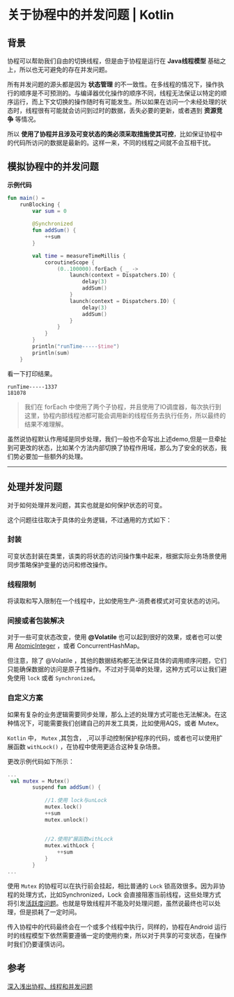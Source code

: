 # 关于协程中的并发问题 | Kotlin



## 背景

协程可以帮助我们自由的切换线程，但是由于协程是运行在 **Java线程模型** 基础之上，所以也无可避免的存在并发问题。

所有并发问题的源头都是因为 **状态管理** 的不一致性。在多线程的情况下，操作执行的顺序是不可预测的。与编译器优化操作的顺序不同，线程无法保证以特定的顺序运行，而上下文切换的操作随时有可能发生。所以如果在访问一个未经处理的状态时，线程很有可能就会访问到过时的数据，丢失必要的更新，或者遇到 **资源竞争** 等情况。

所以 **使用了协程并且涉及可变状态的类必须采取措施使其可控**，比如保证协程中的代码所访问的数据是最新的。这样一来，不同的线程之间就不会互相干扰。

## 模拟协程中的并发问题

**示例代码**

```kotlin
fun main() =
    runBlocking {
        var sum = 0
        
        @Synchronized
        fun addSum() {
            ++sum
        }

        val time = measureTimeMillis {
            coroutineScope {
                (0..100000).forEach { _ ->
                    launch(context = Dispatchers.IO) {
                        delay(3)
                        addSum()
                    }
                    launch(context = Dispatchers.IO) {
                        delay(3)
                        addSum()
                    }
                }
            }
        }
        println("runTime-----$time")
        println(sum)
    }
```

看一下打印结果。

```
runTime-----1337
181078
```

> 我们在 forEach 中使用了两个子协程，并且使用了IO调度器，每次执行到这里，协程内部线程池都可能会调用新的线程任务去执行任务，所以最终的结果不难理解。

虽然说协程默认作用域是同步处理，我们一般也不会写出上述demo,但是一旦牵扯到可更改的状态，比如某个方法内部切换了协程作用域，那么为了安全的状态，我们势必要加一些额外的处理。

---



## 处理并发问题

对于如何处理并发问题，其实也就是如何保护状态的可变。

这个问题往往取决于具体的业务逻辑，不过通用的方式如下：

### 封装

可变状态封装在类里，该类的将状态的访问操作集中起来，根据实际业务场景使用同步策略保护变量的访问和修改操作。

### 线程限制

将读取和写入限制在一个线程中，比如使用生产-消费者模式对可变状态的访问。

### 间接或者包装解决

对于一些可变状态改变，使用 **@Volatile** 也可以起到很好的效果，或者也可以使用 [AtomicInteger](https://docs.oracle.com/javase/8/docs/api/java/util/concurrent/atomic/AtomicInteger.html) ，或者 ConcurrentHashMap。

但注意，除了 @Volatile ，其他的数据结构都无法保证具体的调用顺序问题，它们只能确保数据的访问是原子性操作。不过对于简单的处理，这种方式可以让我们避免使用 `lock` 或者 `Synchronized`。

### 自定义方案

如果有复杂的业务逻辑需要同步处理，那么上述的处理方式可能也无法解决。在这种情况下，可能需要我们创建自己的并发工具类，比如使用AQS，或者 Mutex。

`Kotlin` 中， `Mutex` ,其包含， ,可以手动控制保护程序的代码，或者也可以使用扩展函数 `withLock()` ，在协程中使用更适合这种复杂场景。

更改示例代码如下所示：

```kotlin
...
 val mutex = Mutex()
        suspend fun addSum() {
            
            //1.使用 lock与unLock 
            mutex.lock()
            ++sum
            mutex.unlock()
            
          
            //2.使用扩展函数withLock
            mutex.withLock {
                ++sum
            }
        }
...
```

使用 `Mutex` 的协程可以在执行前会挂起，相比普通的 `Lock` 锁高效很多。因为非协程的处理方式，比如Synchronized，Lock 会直接阻塞当前线程，这些处理方式将引发[活跃度问题](https://segmentfault.com/a/1190000017915735)。也就是导致线程并不能及时处理问题，虽然说最终也可以处理，但是损耗了一定时间。 



传入协程中的代码最终会在一个或多个线程中执行，同样的，协程在Android 运行时的线程模型下依然需要遵循一定的使用约束，所以对于共享的可变状态，在操作时我们仍要谨慎访问。





## 参考

[深入浅出协程、线程和并发问题](https://juejin.cn/post/6969408505694388237#heading-1)


